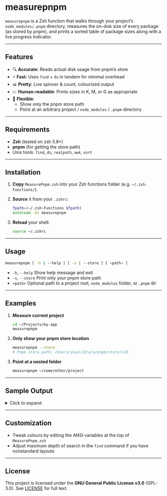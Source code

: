 # measurepnpm

`measurepnpm` is a Zsh function that walks through your project’s `node_modules/.pnpm` directory, measures the on-disk size of every package (as stored by pnpm), and prints a sorted table of package sizes along with a live progress indicator.

---

## Features

- 🔍 **Accurate**: Reads actual disk usage from pnpm’s store
- ⚡ **Fast**: Uses `find` + `du` in tandem for minimal overhead
- 📊 **Pretty**: Live spinner & count, colourized output
- 📈 **Human-readable**: Prints sizes in K, M, or G as appropriate
- 🎯 **Flexible**:
  - Show only the pnpm store path
  - Point at an arbitrary project / `node_modules` / `.pnpm` directory

---

## Requirements

- **Zsh** (tested on zsh 5.8+)
- **pnpm** (for getting the store path)
- Unix tools: `find`, `du`, `realpath`, `awk`, `sort`

---

## Installation

1. **Copy** `MeasurePnpm.zsh` into your Zsh functions folder (e.g. `~/.zsh-Functions/`).
2. **Source** it from your `.zshrc`:

   ```zsh
   fpath=(~/.zsh-Functions $fpath)
   autoload -Uz measurepnpm
   ```

3. **Reload** your shell:

   ```bash
   source ~/.zshrc
   ```

---

## Usage

```bash
measurepnpm [ -h | --help ] [ -s | --store ] [ <path> ]
```

- `-h`, `--help`
  Show help message and exit
- `-s`, `--store`
  Print only your pnpm store path
- `<path>`
  Optional path to a project root, `node_modules` folder, or `.pnpm` dir

---

## Examples

1. **Measure current project**

   ```bash
   cd ~/Projects/my-app
   measurepnpm
   ```

2. **Only show your pnpm store location**

   ```bash
   measurepnpm --store
   # Pnpm store path: /Users/you/Library/pnpm/store/v10
   ```

3. **Point at a nested folder**

   ```bash
   measurepnpm ~/some/other/project
   ```

---

## Sample Output

<details>
<summary>Click to expand</summary>

```
Scanning packages... DONE                           ✓ 519 / 797
SIZE      PACKAGE
--------  ----------------------
 48K      safe-array-concat
 16K      is-extglob
 44K      ci-info
728K      web-vitals
...
444.2M    TOTAL

> Store path: /Users/you/Library/pnpm/store/v10
```

- **Live line** shows package name in white, spinner & counts in colour
- **Table** neatly aligns size & package columns
- **TOTAL** is formatted as K/M/G automatically

</details>

---

## Customization

- Tweak colours by editing the ANSI variables at the top of `MeasurePnpm.zsh`
- Adjust maximum depth of search in the `find` command if you have nonstandard layouts

---

## License

This project is licensed under the **GNU General Public License v3.0** (GPL-3.0).
See [LICENSE](./LICENSE) for full text.
